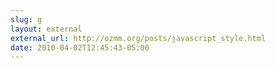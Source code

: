 ```yaml
---
slug: g
layout: external
external_url: http://ozmm.org/posts/javascript_style.html
date: 2010-04-02T12:45:43-05:00
---
```

